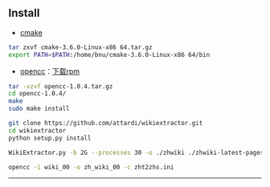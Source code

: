 ## Install
- [cmake][1]
```sh
tar zxvf cmake-3.6.0-Linux-x86 64.tar.gz 
export PATH=$PATH:/home/bnu/cmake-3.6.0-Linux-x86 64/bin
```
- [opencc][2]：[下载rpm][3]
```sh
tar -xzvf opencc-1.0.4.tar.gz
cd opencc-1.0.4/
make
sudo make install
```


```sh
git clone https://github.com/attardi/wikiextractor.git
cd wikiextractor
python setup.py install

WikiExtractor.py -b 2G --processes 30 -o ./zhwiki ./zhwiki-latest-pages-articles.xml.bz2

opencc -i wiki_00 -o zh_wiki_00 -c zht2zhs.ini
```

---
[1]: https://cmake.org/download/
[2]: https://bintray.com/package/files/byvoid/opencc/OpenCC
[3]: https://mirrors.aliyun.com/centos/7.4.1708/os/x86_64/Packages/opencc-tools-0.4.3-3.el7.x86_64.

